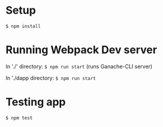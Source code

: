 # Setup

`$ npm install`

# Running Webpack Dev server

In './' directory:
`$ npm run start` (runs Ganache-CLI server)

In './dapp directory:
`$ npm run start`

# Testing app

`$ npm test`
